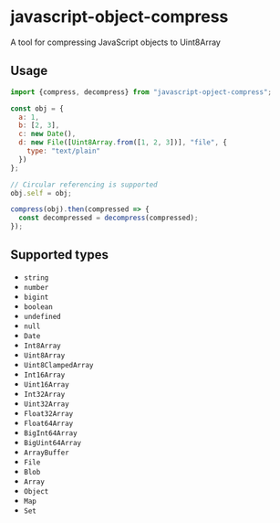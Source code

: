 # javascript-object-compress

A tool for compressing JavaScript objects to Uint8Array

## Usage

```javascript
import {compress, decompress} from "javascript-opject-compress";

const obj = {
  a: 1,
  b: [2, 3],
  c: new Date(),
  d: new File([Uint8Array.from([1, 2, 3])], "file", {
    type: "text/plain"
  })
};

// Circular referencing is supported
obj.self = obj;

compress(obj).then(compressed => {
  const decompressed = decompress(compressed);
});
```

## Supported types
- `string`
- `number`
- `bigint`
- `boolean`
- `undefined`
- `null`
- `Date`
- `Int8Array`
- `Uint8Array`
- `Uint8ClampedArray`
- `Int16Array`
- `Uint16Array`
- `Int32Array`
- `Uint32Array`
- `Float32Array`
- `Float64Array`
- `BigInt64Array`
- `BigUint64Array`
- `ArrayBuffer`
- `File`
- `Blob`
- `Array`
- `Object`
- `Map`
- `Set`
